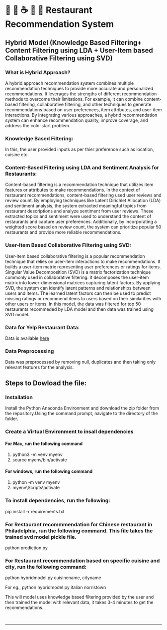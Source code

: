 
# :taco: :pizza: :coffee: :hotel: :money_with_wings: Restaurant Recommendation System

## Hybrid Model (Knowledge Based Filtering+ Content Filtering using LDA + User-Item based Collaborative Filtering using SVD) 

### What is Hybrid Approach?
A hybrid approach recommendation system combines multiple recommendation techniques to provide more accurate and personalized recommendations. It leverages the strengths of different recommendation methods to overcome their limitations. For example, it can combine content-based filtering, collaborative filtering, and other techniques to generate recommendations based on user preferences, item attributes, and user-item interactions. By integrating various approaches, a hybrid recommendation system can enhance recommendation quality, improve coverage, and address the cold-start problem.

### Knowledge Based Filtering:
In this, the user provided inputs as per thier preference such as location, cuisine etc.



### Content-Based Filtering using LDA and Sentiment Analysis for Restaurants:
Content-based filtering is a recommendation technique that utilizes item features or attributes to make recommendations. In the context of restaurant recommendations, content-based filtering used user reviews and review count. By employing techniques like Latent Dirichlet Allocation (LDA) and sentiment analysis, the system  extracted meaningful topics from restaurant descriptions and analyze sentiment from user reviews. These extracted topics and sentiment were used to understand the content of restaurants and capture user preferences. Additionally, by incorporating a weighted score based on review count, the system can prioritize popular 50 restaurants and provide more reliable recommendations.

### User-Item Based Collaborative Filtering using SVD:
User-item based collaborative filtering is a popular recommendation technique that relies on user-item interactions to make recommendations. It builds a user-item matrix representing user preferences or ratings for items. Singular Value Decomposition (SVD) is a matrix factorization technique commonly used in collaborative filtering. It decomposes the user-item matrix into lower-dimensional matrices capturing latent factors. By applying SVD, the system can identify latent patterns and relationships between users and items. The learned latent factors can then be used to predict missing ratings or recommend items to users based on their similarities with other users or items. In this model, the data was filtered for top 50 restaurants recommeded by LDA model and then data was trained using SVD model.

### Data for Yelp Restaurant Data:
Data is available [here](https://drive.google.com/drive/u/3/folders/1yqkt_0tDD9hyQPzRSpslrKa5nGkzpEEU)

### Data Preprocessing 
Data was preprocessed by removing null, duplicates and then taking only relevant features for the analysis. 

## Steps to Dowload the file:
### Installation
Install the Python Anaconda Environment and download the zip folder from the repository.Using the command prompt, navigate to the directory of the folder.

### Create a Virtual Environment to insall dependencies

#### For Mac, run the following command 

1. python3 -m venv myenv
2. source myenv/bin/activate

#### For windows, run the following command
1. python -m venv myenv
2. myenv\Scripts\activate

    
### To install dependencies, run the following:
   pip install -r requirements.txt
    
### For Restaurant recommmendation for Chinese restaurant in Philadelphia, run the following command. This file takes the trained svd model pickle file.

python prediction.py

### For Restaurant recommendation based on specific cuisine and city, run the following command:

python hybridmodel.py cuisinename, cityname

For eg., python hybridmodel.py italian norristown

This will model uses knowledge based filtering provided by the user and then trained the model with relevant data, it takes 3-4 minutes to get the recommendations.

<br>

------------------------------------------------------------------------------------------------------------------------------------


    
    
    
    
    
   




